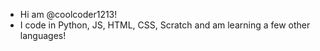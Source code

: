 - Hi am @coolcoder1213!
- I code in Python, JS, HTML, CSS, Scratch and am learning a few other languages!

<!---
coolcoder1213/coolcoder1213 is a ✨ special ✨ repository because its `README.md` (this file) appears on your GitHub profile.
You can click the Preview link to take a look at your changes.
--->
